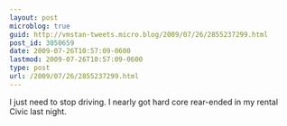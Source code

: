 ```yaml
---
layout: post
microblog: true
guid: http://vmstan-tweets.micro.blog/2009/07/26/2855237299.html
post_id: 3050659
date: 2009-07-26T10:57:09-0600
lastmod: 2009-07-26T10:57:09-0600
type: post
url: /2009/07/26/2855237299.html
---
```

I just need to stop driving. I nearly got hard core rear-ended in my rental Civic last night.
